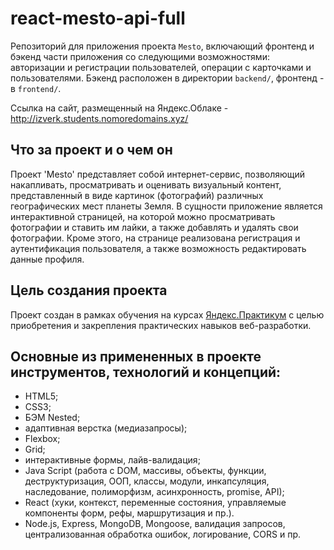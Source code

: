 # react-mesto-api-full

Репозиторий для приложения проекта `Mesto`, включающий фронтенд и бэкенд части
приложения со следующими возможностями: авторизации и регистрации пользователей,
операции с карточками и пользователями. Бэкенд расположен в директории
`backend/`, фронтенд - в `frontend/`.

Ссылка на сайт, размещенный на Яндекс.Облаке -
http://izverk.students.nomoredomains.xyz/

## Что за проект и о чем он

Проект 'Mesto' представляет собой интернет-сервис, позволяющий накапливать,
просматривать и оценивать визуальный контент, представленный в виде картинок
(фотографий) различных географических мест планеты Земля. В сущности приложение
является интерактивной страницей, на которой можно просматривать фотографии и
ставить им лайки, а также добавлять и удалять свои фотографии. Кроме этого, на
странице реализована регистрация и аутентификация пользователя, а также
возможность редактировать данные профиля.

## Цель создания проекта

Проект создан в рамках обучения на курсах
[Яндекс.Практикум](https://practicum.yandex.ru/) с целью приобретения и
закрепления практических навыков веб-разработки.

## Основные из примененных в проекте инструментов, технологий и концепций:

- HTML5;
- CSS3;
- БЭМ Nested;
- адаптивная верстка (медиазапросы);
- Flexbox;
- Grid;
- интерактивные формы, лайв-валидация;
- Java Script (работа с DOM, массивы, объекты, функции, деструктуризация, ООП,
  классы, модули, инкапсуляция, наследование, полиморфизм, асинхронность,
  promise, API);
- React (хуки, контекст, переменные состояния, управляемые компоненты форм,
  рефы, маршрутизация и пр.).
- Node.js, Express, MongoDB, Mongoose, валидация запросов, централизованная
  обработка ошибок, логирование, CORS и пр.
